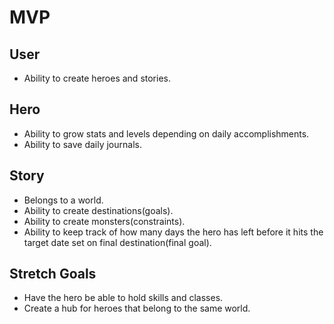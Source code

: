 # MVP

## User
* Ability to create heroes and stories.

## Hero
* Ability to grow stats and levels depending on daily accomplishments.
* Ability to save daily journals.

## Story
* Belongs to a world.
* Ability to create destinations(goals).
* Ability to create monsters(constraints).
* Ability to keep track of how many days the hero has left before it hits the target date set on final destination(final goal).

## Stretch Goals
* Have the hero be able to hold skills and classes.
* Create a hub for heroes that belong to the same world.